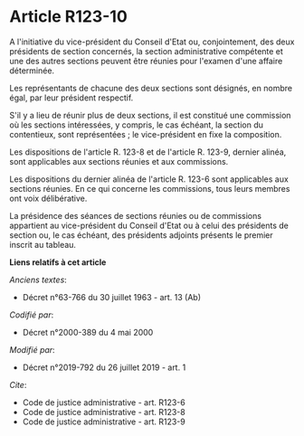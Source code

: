 # Article R123-10

A l'initiative du vice-président du Conseil d'Etat ou, conjointement, des deux présidents de section concernés, la section
administrative compétente et une des autres sections peuvent être réunies pour l'examen d'une affaire déterminée.

Les représentants de chacune des deux sections sont désignés, en nombre égal, par leur président respectif.

S'il y a lieu de réunir plus de deux sections, il est constitué une commission où les sections intéressées, y compris, le cas
échéant, la section du contentieux, sont représentées ; le vice-président en fixe la composition.

Les dispositions de l'article R. 123-8 et de l'article R. 123-9, dernier alinéa, sont applicables aux sections réunies et aux
commissions.

Les dispositions du dernier alinéa de l'article R. 123-6 sont applicables aux sections réunies. En ce qui concerne les
commissions, tous leurs membres ont voix délibérative.

La présidence des séances de sections réunies ou de commissions appartient au vice-président du Conseil d'Etat ou à celui des
présidents de section ou, le cas échéant, des présidents adjoints présents le premier inscrit au tableau.

**Liens relatifs à cet article**

_Anciens textes_:

  - Décret n°63-766 du 30 juillet 1963 - art. 13 (Ab)

_Codifié par_:

  - Décret n°2000-389 du 4 mai 2000

_Modifié par_:

  - Décret n°2019-792 du 26 juillet 2019 - art. 1

_Cite_:

  - Code de justice administrative - art. R123-6
  - Code de justice administrative - art. R123-8
  - Code de justice administrative - art. R123-9
